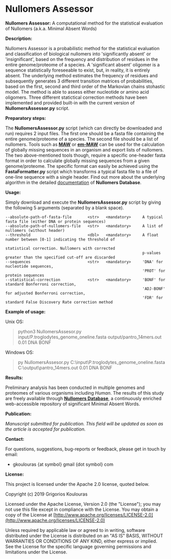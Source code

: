 # Nullomers Assessor
<b>Nullomers Assessor:</b> A computational method for the statistical evaluation of Nullomers (a.k.a. Minimal Absent Words)

<b>Description:</b>

Nullomers Assessor is a probabilistic method for the statistical evaluation and classification of biological nullomers into 'significantly absent' or 'insignificant', based on the frequency and distribution of residues in the entire genome/proteome of a species. A 'significant absent' oligomer is a sequence statistically foreseeable to exist, but, in reality, it is entirely absent. The underlying method estimates the frequency of residues and subsequently generates 3 different transition matrices of probabilities, based on the first, second and third order of the Markovian chains stohastic model. The method is able to assess either nucleotide or amino acid oligomers. Three different statictical correction methods have been implemented and provided built-in with the current version of <b>NullomersAssessor.py</b> script.

<b>Preparatory steps:</b>

The <b>NullomersAssessor.py</b> script (which can directly be downloaded and run) requires 2 input files. The first one should be a fasta file containing the entire genome/proteome of a species. The second file should be a list of nullomers. Tools such as <b>[MAW](https://github.com/solonas13/maw)</b> or <b>[em-MAW](https://github.com/solonas13/maw/tree/master/em-maw)</b> can be used for the calculation of globally missing sequences in an organism and export lists of nullomers. The two above-mentioned tools though, require a specific one-header fasta format in order to calculate globally missing sequences from a given genome/proteome. The specific format can easily be achieved using the <b>FastaFormatter.py</b> script which transforms a typical fasta file to a file of one-line sequence with a single header. Find out more about the underlying algorithm in the detailed [documentation](https://www.nullomers.org/Documentation_NullomersAssessor) of <b>Nullomers Database</b>.

<b>Usage:</b>

Simply download and execute the <b>NullomersAssessor.py</b> script by giving the following 5 arguments (separated by a blank space).

```
--absolute-path-of-fasta-file       <str>   <mandatory>     A typical fasta file (either DNA or protein sequences)
--absolute-path-of-nullomers-file   <str>   <mandatory>     A list of nullomers (without header)
--threshold                         <dbl>   <mandatory>     A float number between [0-1] indicating the threshold of 
                                                            statistical correction. Nullomers with corrected 
                                                            p-values greater than the specified cut-off are discarded
--sequences                         <str>   <mandatory>     'DNA' for nucleotide sequences, 
                                                            'PROT' for protein sequences
--statistical-correction            <str>   <mandatory>     'BONF' for standard Bonferroni correction, 
                                                            'ADJ-BONF' for adjusted Bonferroni correction,
                                                            'FDR' for standard False Discovery Rate correction method 
```

<b>Example of usage:</b>

Unix OS:
> python3 NullomersAssesor.py input/P.troglodytes_genome_oneline.fasta output/pantro_14mers.out 0.01 DNA BONF

Windows OS:
> py NullomersAssesor.py C:\input\P.troglodytes_genome_oneline.fasta C:\output\pantro_14mers.out 0.01 DNA BONF

<b>Results:</b>

Preliminary analysis has been conducted in multiple genomes and proteomes of various organisms including <i>Human</i>. The results of this study are freely available through <b>[Nullomers Database](https://www.nullomers.org)</b>, a continuously enriched web-accessible repository of significant Minimal Absent Words.

<b>Publication:</b>

<i>Manuscript submitted for publication. This field will be updated as soon as the article is accepted for publication.</i>

<b>Contact:</b>

For questions, suggestions, bug-reports or feedback, please get in touch by email:
<ul><li>gkoulouras {at symbol} gmail {dot symbol} com</li></ul>

<b>License:</b>

This project is licensed under the Apache 2.0 license, quoted below.

Copyright (c) 2019 Grigorios Koulouras

Licensed under the Apache License, Version 2.0 (the "License"); you may not use this file except in compliance with the License. You may obtain a copy of the License at [http://www.apache.org/licenses/LICENSE-2.0](http://www.apache.org/licenses/LICENSE-2.0)

Unless required by applicable law or agreed to in writing, software distributed under the License is distributed on an "AS IS" BASIS, WITHOUT WARRANTIES OR CONDITIONS OF ANY KIND, either express or implied. See the License for the specific language governing permissions and limitations under the License.
